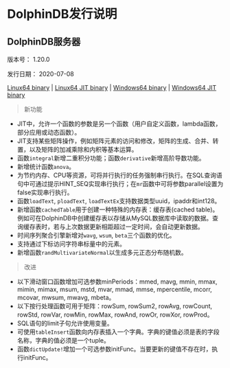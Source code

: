 # DolphinDB发行说明

## DolphinDB服务器

版本号： 1.20.0

发行日期： 2020-07-08


[Linux64 binary](http://www.dolphindb.com/downloads/DolphinDB_Linux64_V1.20.0.zip) | 
[Linux64 JIT binary](http://www.dolphindb.com/downloads/DolphinDB_Linux64_V1.20.0_JIT.zip) | 
[Windows64 binary](http://www.dolphindb.com/downloads/DolphinDB_Win64_V1.20.0.zip) |
[Windows64 JIT binary](http://www.dolphindb.com/downloads/DolphinDB_Win64_V1.20.0_JIT.zip)



> 新功能

* JIT中，允许一个函数的参数是另一个函数（用户自定义函数，lambda函数，部分应用或动态函数）。
* JIT支持某些矩阵操作，例如矩阵元素的访问和修改，矩阵的生成、合并、转置，以及矩阵的加减乘除和内积等基本运算。
* 函数`integral`新增二重积分功能；函数`derivative`新增高阶导数功能。
* 新增统计函数`anova`。 
* 为节约内存、CPU等资源，可将并行执行的任务强制串行执行。在SQL查询语句中可通过提示HINT_SEQ实现串行执行；在`mr`函数中可将参数parallel设置为false实现串行执行。
* 函数`loadText`, `ploadText`, `loadTextEx`支持数据类型uuid，ipaddr和int128。
* 新增函数`cachedTable`用于创建一种特殊的内存表：缓存表(cached table)。例如可在DolphinDB中创建缓存表以存储从MySQL数据库中读取的数据。查询缓存表时，若与上次数据更新相距超过一定时间，会自动更新数据。
* 时间序列聚合引擎新增对`wavg`, `wsum`, `beta`三个函数的优化。
* 支持通过下标访问字符串标量中的元素。
* 新增函数`randMultivariateNormal`以生成多元正态分布随机数。

 

> 改进

* 以下滑动窗口函数增加可选参数minPeriods：mmed, mavg, mmin, mmax, mimin, mimax, msum, mstd, mvar, mmad, mmse, mpercentile, mcorr, mcovar, mwsum, mwavg, mbeta。
* 以下按行处理函数可用于矩阵：rowSum, rowSum2, rowAvg, rowCount, rowStd, rowVar, rowMin, rowMax, rowAnd, rowOr, rowXor, rowProd。
* SQL语句的limit子句允许使用变量。
* 可使用`tableInsert`函数向内存表插入一个字典。字典的键值必须是表的字段名称，字典的值必须是一个tuple。
* 函数`dictUpdate!`增加一个可选参数initFunc。当要更新的键值不存在时，执行initFunc。





